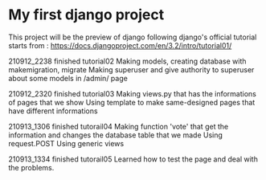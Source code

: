 # My first django project

This project will be the preview of django following django's official tutorial starts from : 
https://docs.djangoproject.com/en/3.2/intro/tutorial01/

210912_2238
finished tutorial02
Making models, creating database with makemigration, migrate
Making superuser and give authority to superuser about some models in /admin/ page

210912_2320
finished tutorial03
Making views.py that has the informations of pages that we show
Using template to make same-designed pages that have different informations

210913_1306
finished tutorail04
Making function 'vote' that get the information and changes the database table that we made
Using request.POST
Using generic views

210913_1334
finished tutorail05
Learned how to test the page and deal with the problems.
